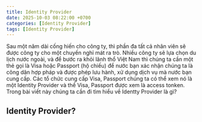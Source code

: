 ```yaml
---
title: Identity Provider
date: 2025-10-03 08:22:00 +0700
categories: [Identity Provider]
tags: [Identity Provider]
---
```


Sau một năm dài cống hiến cho công ty, thì phần đa tất cả nhân viên sẽ được công ty cho một chuyến nghỉ mát ra trò. Nhiều công ty sẽ lựa chọn du lịch nước ngoài, và để bước ra khỏi lãnh thổ Việt Nam thì chúng ta cần một thẻ gọi là Visa hoặc Passport (hộ chiếu) để nước bạn xác nhận chúng ta là công dân hợp pháp và được phép lưu hành, xử dụng dịch vụ mà nước bạn cung cấp. Các tổ chức cung cấp Visa, Passport chúng ta có thể xem nó là một Identity Provider và thể Visa, Passport được xem là access tonken. Trong bài viết này chúng ta cần đi tìm hiểu về Identty Provider là gì?

## Identity Provider?

